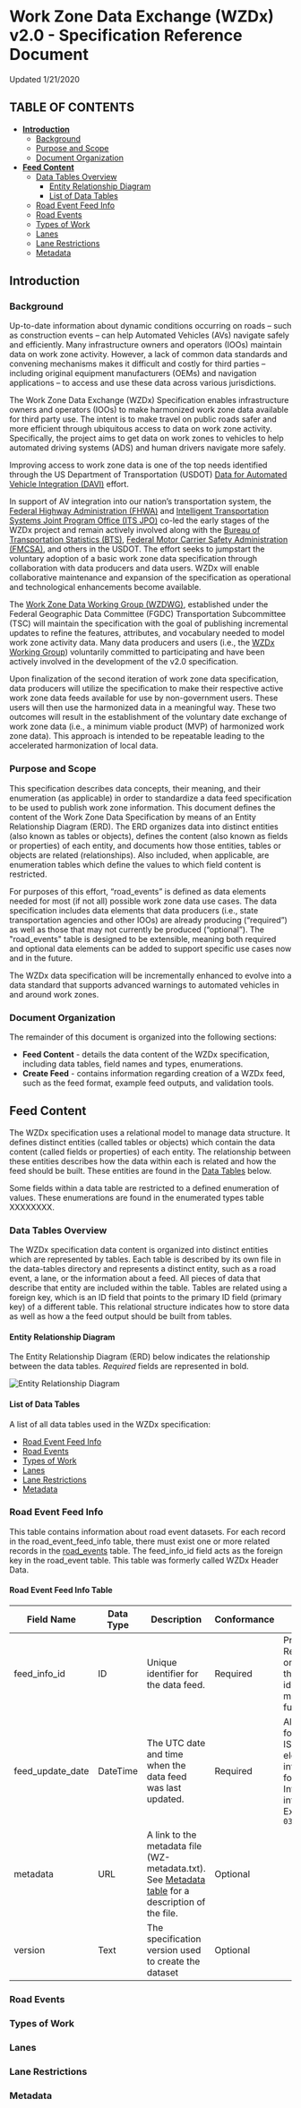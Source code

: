 # Work Zone Data Exchange (WZDx) v2.0 - Specification Reference Document 

Updated 1/21/2020


## TABLE OF CONTENTS 
- [**Introduction**](#introduction)
    - [Background](#background)
    - [Purpose and Scope](#purpose-and-scope)
    - [Document Organization](#document-organization)
- [**Feed Content**](#feed-content)
    - [Data Tables Overview](#data-tables-overview)
      - [Entity Relationship Diagram](#entity-relationship-diagram)
      - [List of Data Tables](#list-of-data-tables)
    - [Road Event Feed Info](#road-event-feed-info)
    - [Road Events](#road-events)
    - [Types of Work](#types-of-work)
    - [Lanes](#lanes)
    - [Lane Restrictions](#lane-restrictions)
    - [Metadata](#metadata)


## Introduction
### Background 
Up-to-date information about dynamic conditions occurring on roads – such as construction events – can help Automated Vehicles (AVs) navigate safely and efficiently. Many infrastructure owners and operators (IOOs) maintain data on work zone activity. However, a lack of common data standards and convening mechanisms makes it difficult and costly for third parties – including original equipment manufacturers (OEMs) and navigation applications – to access and use these data across various jurisdictions. 

The Work Zone Data Exchange (WZDx) Specification enables infrastructure owners and operators (IOOs) to make harmonized work zone data available for third party use. The intent is to make travel on public roads safer and more efficient through ubiquitous access to data on work zone activity. Specifically, the project aims to get data on work zones to vehicles to help automated driving systems (ADS) and human drivers navigate more safely.

Improving access to work zone data is one of the top needs identified through the US Department of Transportation (USDOT) [Data for Automated Vehicle Integration (DAVI)](https://www.transportation.gov/av/data) effort. 

In support of AV integration into our nation’s transportation system, the [Federal Highway Administration (FHWA)](https://www.fhwa.dot.gov/) and [Intelligent Transportation Systems Joint Program Office (ITS JPO)](https://www.its.dot.gov/) co-led the early stages of the WZDx project and remain actively involved along with the [Bureau of Transportation Statistics (BTS)](https://www.bts.gov/), [Federal Motor Carrier Safety Administration (FMCSA)](https://www.fmcsa.dot.gov/), and others in the USDOT. The effort seeks to jumpstart the voluntary adoption of a basic work zone data specification through collaboration with data producers and data users. WZDx will enable collaborative maintenance and expansion of the specification as operational and technological enhancements become available.

The [Work Zone Data Working Group (WZDWG)](https://github.com/usdot-jpo-ode/jpo-wzdx/wiki ), established under the Federal Geographic Data Committee (FGDC) Transportation Subcommittee (TSC) will maintain the specification with the goal of publishing incremental updates to refine the features, attributes, and vocabulary needed to model work zone activity data. Many data producers and users (i.e., the [WZDx Working Group](https://github.com/usdot-jpo-ode/jpo-wzdx/wiki)) voluntarily committed to participating and have been actively involved in the development of the v2.0 specification.  

Upon finalization of the second iteration of work zone data specification, data producers will utilize the specification to make their respective active work zone data feeds available for use by non-government users. These users will then use the harmonized data in a meaningful way. These two outcomes will result in the establishment of the voluntary date exchange of work zone data (i.e., a minimum viable product (MVP) of harmonized work zone data). This approach is intended to be repeatable leading to the accelerated harmonization of local data.

### Purpose and Scope
This specification describes data concepts, their meaning, and their enumeration (as applicable) in order to standardize a data feed specification to be used to publish work zone information. This document defines the content of the Work Zone Data Specification by means of an Entity Relationship Diagram (ERD). The ERD organizes data into distinct entities (also known as tables or objects), defines the content (also known as fields or properties) of each entity, and documents how those entities, tables or objects are related (relationships). Also included, when applicable, are enumeration tables which define the values to which field content is restricted.

For purposes of this effort, “road_events” is defined as data elements needed for most (if not all) possible work zone data use cases. The data specification includes data elements that data producers (i.e., state transportation agencies and other IOOs) are already producing (“required”) as well as those that may not currently be produced (“optional”). The "road_events" table is designed to be extensible, meaning both required and optional data elements can be added to support specific use cases now and in the future.

The WZDx data specification will be incrementally enhanced to evolve into a data standard that supports advanced warnings to automated vehicles in and around work zones. 

### Document Organization
The remainder of this document is organized into the following sections:

- **Feed Content** - details the data content of the WZDx specification, including data tables, field names and types, enumerations.
- **Create Feed** - contains information regarding creation of a WZDx feed, such as the feed format, example feed outputs, and validation tools.


## Feed Content
The WZDx specification uses a relational model to manage data structure. It defines distinct entities (called tables or objects) which contain the data content (called fields or properties) of each entity. The relationship between these entities describes how the data within each is related and how the feed should be built. These entities are found in the [Data Tables](#list-of-data-tables) below. 

Some fields within a data table are restricted to a defined enumeration of values. These enumerations are found in the enumerated types table XXXXXXXX.

### Data Tables Overview 
The WZDx specification data content is organized into distinct entities which are represented by tables. Each table is described by its own file in the data-tables directory and represents a distinct entity, such as a road event, a lane, or the information about a feed. All pieces of data that describe that entity are included within the table. Tables are related using a foreign key, which is an ID field that points to the primary ID field (primary key) of a different table. This relational structure indicates how to store data as well as how a the feed output should be built from tables.

#### Entity Relationship Diagram
The Entity Relationship Diagram (ERD) below indicates the relationship between the data tables. *Required* fields are represented in bold.

![Entity Relationship Diagram](/images/road_event_erd.png)

#### List of Data Tables
A list of all data tables used in the WZDx specification: 
- [Road Event Feed Info](#road-event-feed-info)
- [Road Events](#road-events)
- [Types of Work](#types-of-work)
- [Lanes](#lanes)
- [Lane Restrictions](#lane-restrictions)
- [Metadata](#metadata)

### Road Event Feed Info

This table contains information about road event datasets. For each record in the road_event_feed_info table, there must exist one or more related records in the [road_events]((#road-events)) table. The feed_info_id field acts as the foreign key in the road_event table. This table was formerly called WZDx Header Data. 
#### Road Event Feed Info Table 
Field Name | Data Type | Description | Conformance | Notes
---------- | --------- | ---------------- | ----------- | -----
feed_info_id |	ID |	Unique identifier for the data feed. |Required | Primary Key Recommendations on the format of this unique identifier will be made in the future. |
feed_update_date |	DateTime |	The UTC date and time when the data feed was last updated. |	Required | All date/time formats shall use ISO 8601 Data elements and interchange formats – Information interchange. Example: `2016-11-03T19:37:00Z`
metadata |	URL |	A link to the metadata file (WZ-metadata.txt). See [Metadata table](#metadata) for a description of the file. |	Optional |
version |	Text |	The specification version used to create the dataset |	Optional	 |


### Road Events

### Types of Work

### Lanes

### Lane Restrictions

### Metadata
